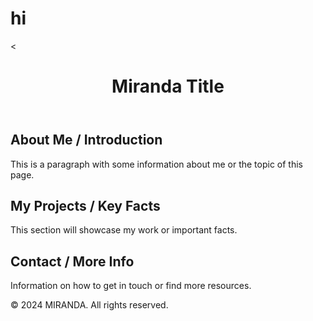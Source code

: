 # hi
<!DOCTYPE html>
<html lang="en">
<head>
<meta charset="utf-8">
<meta name="viewport" content="width=device-width, initial-scale=1">
<title>Your Name - Portfolio</title>
<link rel="stylesheet" href="styles.css">
</head>
<<body>
<header>
<h1> Miranda Title</h1>
</header>
<nav>
</nav>
<main>
<section>
<h2>About Me / Introduction</h2>
<p>This is a paragraph with some information about me or the topic of this
page.</p>
</section>
<section>
<h2>My Projects / Key Facts</h2>
<p>This section will showcase my work or important facts.</p>
</section>
<section>
<h2>Contact / More Info</h2>
<p>Information on how to get in touch or find more resources.</p>
</section>
</main>
<footer>
<p>© 2024 MIRANDA. All rights reserved.</p>
</footer>
</body>
</html>
